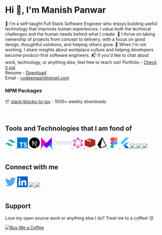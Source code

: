 <!-- HEADING -->
# Hi 👋, I'm Manish Panwar
🌻 I'm a self-taught Full Stack Software Engineer who enjoys building useful technology that improves human experiences. I value both the technical challenges and the human needs behind what I create. 
🌱 I thrive on taking ownership of projects from concept to delivery, with a focus on good design, thoughtful solutions, and helping others grow. 
👥 When I'm not working, I share insights about workplace culture and helping developers become product-first software engineers. 
📬 If you'd like to chat about work, technology, or anything else, feel free to reach out!
Portfolio - [Check it out](https://read.cv/themashcodee)  
Resume - [Download](https://drive.google.com/file/d/1kRgZ5m8M48Zwo8SDOE2SidgDl4IgcSNN/view)  
Email - codeemash@gmail.com

### NPM Packages
📦 [slack-blocks-to-jsx](https://www.npmjs.com/package/slack-blocks-to-jsx) - 1500+ weekly downloads

<br/>

## Tools and Technologies that I am fond of

<!-- BASIC -->
<a href="https://tailwindcss.com/">
  <img height="35" src="./images/tailwindcss.svg" />
</a>
<a href="https://www.typescriptlang.org">
  <img height="35" src="./images/typescript.svg" />
</a>
<a href="https://nextjs.org">
  <img height="35" src="./images/nextjs.svg" />
</a>
<a href="https://www.framer.com/motion">
  <img height="35" src="./images/framermotion.svg" />
</a>
<a href="https://expressjs.com/">
  <img height="35" src="./images/express.svg" />
</a>
<a href="https://graphql.org/">
  <img height="35" src="./images/graphql.svg" />
</a>
<a href="https://redis.io/">
  <img height="35" src="./images/redis.svg" />
</a>
<a href="https://www.prisma.io/">
  <img height="35" src="./images/prisma.svg" />
</a>
<a href="https://www.figma.com/">
  <img height="35" src="./images/figma.svg" />
</a>
<a href="https://flutter.dev/">
  <img height="35" src="./images/flutter.svg" />
</a>
<a href="https://www.w3schools.com/sql/">
  <img height="35" src="https://upload.wikimedia.org/wikipedia/commons/8/87/Sql_data_base_with_logo.png"/>
</a>
<a href="https://www.docker.com/">
  <img height="35" src="https://github.com/user-attachments/assets/bafb9fd8-a424-4cbb-b925-ad5198af489e"/>
</a>
<a href="https://www.langchain.com/">
  <img height="35" src="https://cdn.brandfetch.io/idzf7Sjo28/w/400/h/400/theme/dark/icon.jpeg?c=1dxbfHSJFAPEGdCLU4o5B"/>
</a>
<br/>
<br/>

## Connect with me
<a href="https://twitter.com/themashcodee">
  <img height="35" src="./images/twitter.svg"/>
</a>
<a href="https://www.linkedin.com/in/themashcodee">
  <img height="35" src="./images/linkedin.svg"/>
</a>
<a href="https://leetcode.com/u/themashcode/">
  <img height="35" src="https://upload.wikimedia.org/wikipedia/commons/a/ab/LeetCode_logo_white_no_text.svg"/>
</a>
<a href="https://themashcodee.hashnode.dev/">
  <img height="35" src="https://img.icons8.com/?size=512&id=HnB8zGOh5xgd&format=png"/>
</a>
<br/>
<br/>

## Support
Love my open source work or anything else I do? Treat me to a coffee! 😊

[![Buy Me a Coffee](https://www.buymeacoffee.com/assets/img/custom_images/orange_img.png)](https://www.buymeacoffee.com/themashcodee)
